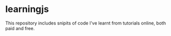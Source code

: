 # learningjs
This repository includes snipits of code I've learnt from tutorials online, both paid and free.
